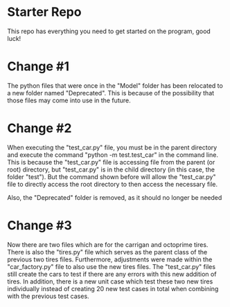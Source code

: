 # Starter Repo
This repo has everything you need to get started on the program, good luck!


# Change #1
The python files that were once in the "Model" folder has been relocated to a
new folder named "Deprecated". This is because of the possibility that those
files may come into use in the future.

# Change #2
When executing the "test_car.py" file, you must be in the parent directory and
execute the command "python -m test.test_car" in the command line.
This is because the "test_car.py" file is accessing file from the parent (or root)
directory, but "test_car.py" is in the child directory (in this case, the folder
"test"). But the command shown before will allow the "test_car.py" file to directly
access the root directory to then access the necessary file.

Also, the "Deprecated" folder is removed, as it should no longer be needed

# Change #3
Now there are two files which are for the carrigan and octoprime tires. There is also
the "tires.py" file which serves as the parent class of the previous two tires files.
Furthermore, adjustments were made within the "car_factory.py" file to also use the new
tires files. The "test_car.py" files still create the cars to test if there are any
errors with this new addition of tires. In addition, there is a new unit case which test
these two new tires individually instead of creating 20 new test cases in total when
combining with the previous test cases.
